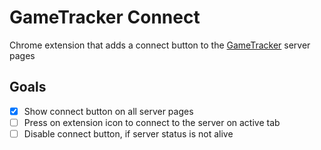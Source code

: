 # GameTracker Connect
Chrome extension that adds a connect button to the [GameTracker](https://www.gametracker.com) server pages

## Goals
* [x] Show connect button on all server pages
* [ ] Press on extension icon to connect to the server on active tab
* [ ] Disable connect button, if server status is not alive
